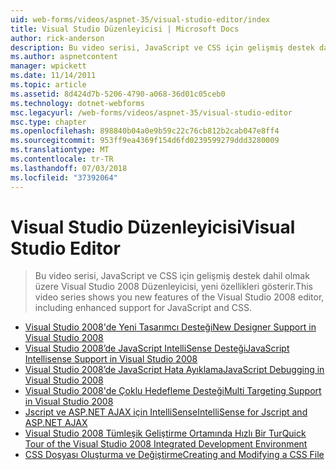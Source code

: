 ```yaml
---
uid: web-forms/videos/aspnet-35/visual-studio-editor/index
title: Visual Studio Düzenleyicisi | Microsoft Docs
author: rick-anderson
description: Bu video serisi, JavaScript ve CSS için gelişmiş destek dahil olmak üzere Visual Studio 2008 Düzenleyicisi, yeni özellikleri gösterir.
ms.author: aspnetcontent
manager: wpickett
ms.date: 11/14/2011
ms.topic: article
ms.assetid: 8d424d7b-5206-4790-a068-36d01c05ceb0
ms.technology: dotnet-webforms
msc.legacyurl: /web-forms/videos/aspnet-35/visual-studio-editor
msc.type: chapter
ms.openlocfilehash: 898840b04a0e9b59c22c76cb812b2cab047e8ff4
ms.sourcegitcommit: 953ff9ea4369f154d6fd0239599279ddd3280009
ms.translationtype: MT
ms.contentlocale: tr-TR
ms.lasthandoff: 07/03/2018
ms.locfileid: "37392064"
---
```

<a name="visual-studio-editor"></a><span data-ttu-id="e44aa-103">Visual Studio Düzenleyicisi</span><span class="sxs-lookup"><span data-stu-id="e44aa-103">Visual Studio Editor</span></span>
====================
> <span data-ttu-id="e44aa-104">Bu video serisi, JavaScript ve CSS için gelişmiş destek dahil olmak üzere Visual Studio 2008 Düzenleyicisi, yeni özellikleri gösterir.</span><span class="sxs-lookup"><span data-stu-id="e44aa-104">This video series shows you new features of the Visual Studio 2008 editor, including enhanced support for JavaScript and CSS.</span></span>


- [<span data-ttu-id="e44aa-105">Visual Studio 2008'de Yeni Tasarımcı Desteği</span><span class="sxs-lookup"><span data-stu-id="e44aa-105">New Designer Support in Visual Studio 2008</span></span>](new-designer-support-in-visual-studio-2008.md)
- [<span data-ttu-id="e44aa-106">Visual Studio 2008’de JavaScript IntelliSense Desteği</span><span class="sxs-lookup"><span data-stu-id="e44aa-106">JavaScript Intellisense Support in Visual Studio 2008</span></span>](javascript-intellisense-support-in-visual-studio-2008.md)
- [<span data-ttu-id="e44aa-107">Visual Studio 2008’de JavaScript Hata Ayıklama</span><span class="sxs-lookup"><span data-stu-id="e44aa-107">JavaScript Debugging in Visual Studio 2008</span></span>](javascript-debugging-in-visual-studio-2008.md)
- [<span data-ttu-id="e44aa-108">Visual Studio 2008'de Çoklu Hedefleme Desteği</span><span class="sxs-lookup"><span data-stu-id="e44aa-108">Multi Targeting Support in Visual Studio 2008</span></span>](multi-targeting-support-in-visual-studio-2008.md)
- [<span data-ttu-id="e44aa-109">Jscript ve ASP.NET AJAX için IntelliSense</span><span class="sxs-lookup"><span data-stu-id="e44aa-109">IntelliSense for Jscript and ASP.NET AJAX</span></span>](intellisense-for-jscript-and-aspnet-ajax.md)
- [<span data-ttu-id="e44aa-110">Visual Studio 2008 Tümleşik Geliştirme Ortamında Hızlı Bir Tur</span><span class="sxs-lookup"><span data-stu-id="e44aa-110">Quick Tour of the Visual Studio 2008 Integrated Development Environment</span></span>](quick-tour-of-the-visual-studio-2008-integrated-development-environment.md)
- [<span data-ttu-id="e44aa-111">CSS Dosyası Oluşturma ve Değiştirme</span><span class="sxs-lookup"><span data-stu-id="e44aa-111">Creating and Modifying a CSS File</span></span>](creating-and-modifying-a-css-file.md)
